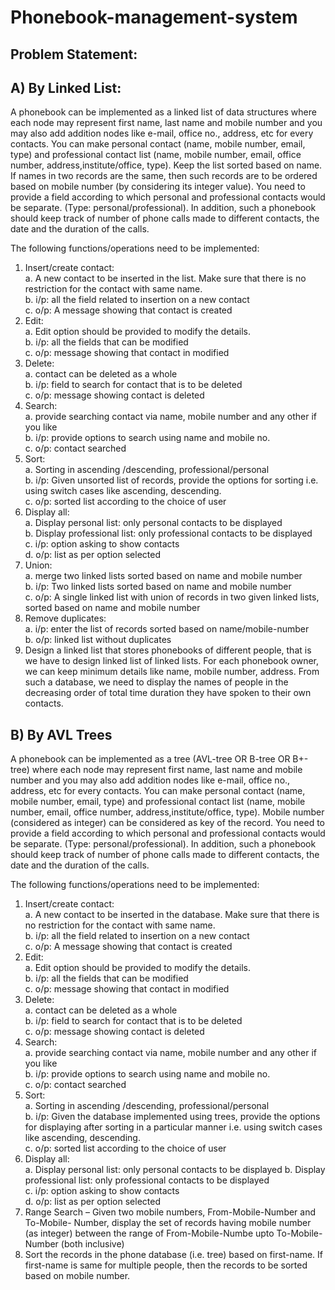 # Phonebook-management-system

## Problem Statement:

## A) By Linked List:

A phonebook can be implemented as a linked list of data structures where each node may represent first name, last name and mobile number and you may also add addition nodes like e-mail, office no., address, etc for every contacts. You can make personal contact (name, mobile number, email, type) and professional contact list (name, mobile number, email, office number, address,institute/office, type). Keep the list sorted based on name. If names in two records are the same, then such records are to be ordered based on mobile number (by considering its integer value).
You need to provide a field according to which personal and professional contacts would be separate. (Type: personal/professional). In addition, such a phonebook should keep track of number of phone calls made to different contacts, the date and the duration of the calls.

The following functions/operations need to be implemented:
1. Insert/create contact:  
		a. A new contact to be inserted in the list. Make sure that there is no restriction for the contact with same name.  
		b. i/p: all the field related to insertion on a new contact  
		c. o/p: A message showing that contact is created  
2. Edit:  
		a. Edit option should be provided to modify the details.  
		b. i/p: all the fields that can be modified  
		c. o/p: message showing that contact in modified  
3. Delete:  
		a. contact can be deleted as a whole  
		b. i/p: field to search for contact that is to be deleted  
		c. o/p: message showing contact is deleted  
4. Search:  
		a. provide searching contact via name, mobile number and any other if you like  
		b. i/p: provide options to search using name and mobile no.  
		c. o/p: contact searched  
5. Sort:  
		a. Sorting in ascending /descending, professional/personal  
		b. i/p: Given unsorted list of records, provide the options for sorting i.e. using switch cases like ascending, descending.  
		c. o/p: sorted list according to the choice of user  
6. Display all:  
		a. Display personal list: only personal contacts to be displayed  
		b. Display professional list: only professional contacts to be displayed  
		c. i/p: option asking to show contacts  
		d. o/p: list as per option selected  
7. Union:  
		a. merge two linked lists sorted based on name and mobile number  
		b. i/p: Two linked lists sorted based on name and mobile number  
		c. o/p: A single linked list with union of records in two given linked lists, sorted based on name and mobile number  
8. Remove duplicates:  
		a. i/p: enter the list of records sorted based on name/mobile-number  
		b. o/p: linked list without duplicates  
9. Design a linked list that stores phonebooks of different people, that is we have to design linked list of linked lists. For each phonebook owner, we can keep minimum details like name, mobile number, address. From such a database, we need to display the names of people in the decreasing order of total time duration they have spoken to their own contacts.  


## B) By AVL Trees

A phonebook can be implemented as a tree (AVL-tree OR B-tree OR B+-tree) where each node may represent first name, last name and mobile number and you may also add addition nodes like e-mail, office no., address, etc for every contacts. You can make personal contact (name, mobile number, email, type) and professional contact list (name, mobile number, email, office number, address,institute/office, type). Mobile number (considered as integer) can be considered as key of the record.
You need to provide a field according to which personal and professional contacts would be separate. (Type: personal/professional). In addition, such a phonebook should keep track of number of phone calls made to different contacts, the date and the duration of the calls.

The following functions/operations need to be implemented:
1. Insert/create contact:  
		a. A new contact to be inserted in the database. Make sure that there is no restriction for the contact with same name.  
		b. i/p: all the field related to insertion on a new contact  
		c. o/p: A message showing that contact is created  
2. Edit:  
		a. Edit option should be provided to modify the details.  
		b. i/p: all the fields that can be modified  
		c. o/p: message showing that contact in modified  
3. Delete:  
		a. contact can be deleted as a whole  
		b. i/p: field to search for contact that is to be deleted  
		c. o/p: message showing contact is deleted  
4. Search:  
		a. provide searching contact via name, mobile number and any other if you like  
		b. i/p: provide options to search using name and mobile no.  
		c. o/p: contact searched  
5. Sort:  
		a. Sorting in ascending /descending, professional/personal  
		b. i/p: Given the database implemented using trees, provide the options for displaying after sorting in a particular manner i.e. using switch cases like ascending, descending.  
		c. o/p: sorted list according to the choice of user  
6. Display all:  
		a. Display personal list: only personal contacts to be displayed
		b. Display professional list: only professional contacts to be displayed  
		c. i/p: option asking to show contacts  
		d. o/p: list as per option selected  
7. Range Search – Given two mobile numbers, From-Mobile-Number and To-Mobile- Number, display the set of records having mobile number (as integer) between the range of From-Mobile-Numbe upto To-Mobile-Number (both inclusive)  
8. Sort the records in the phone database (i.e. tree) based on first-name. If first-name is same for multiple people, then the records to be sorted based on mobile number.
